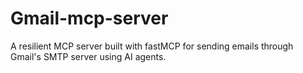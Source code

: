 # Gmail-mcp-server
A resilient MCP server built with fastMCP for sending emails through Gmail's SMTP server using AI agents.
